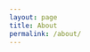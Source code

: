 ```yaml
---
layout: page
title: About
permalink: /about/
---
```


<script src="/js/jquery.min.js"></script>
<link rel="stylesheet" type="text/css" href="/css/styles.css"/>